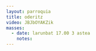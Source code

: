 ```yaml
---
layout: parroquia
title: oderitz
video: JBJbOYAKZik
masses:
  - date: larunbat 17.00 3 astea
    notes:
---
```


